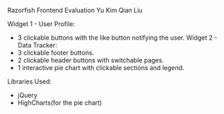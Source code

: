 Razorfish Frontend Evaluation
Yu Kim Qian Liu

Widget 1 - User Profile:
- 3 clickable buttons with the like button notifying the user.
Widget 2 - Data Tracker:
- 3 clickable footer buttons.
- 2 clickable header buttons with switchable pages.
- 1 interactive pie chart with clickable sections and legend.

Libraries Used:
- jQuery
- HighCharts(for the pie chart)
